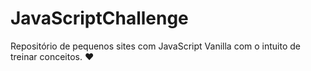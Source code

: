 # JavaScriptChallenge
Repositório de pequenos sites com JavaScript Vanilla com o intuito de treinar conceitos. ♥ 
